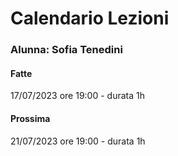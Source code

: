 # Calendario Lezioni 


### Alunna: Sofia Tenedini

#### Fatte

17/07/2023 ore 19:00 - durata 1h

#### Prossima

21/07/2023 ore 19:00 - durata 1h